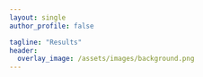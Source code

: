 ```yaml
---
layout: single
author_profile: false

tagline: "Results"
header:
  overlay_image: /assets/images/background.png
---
```

